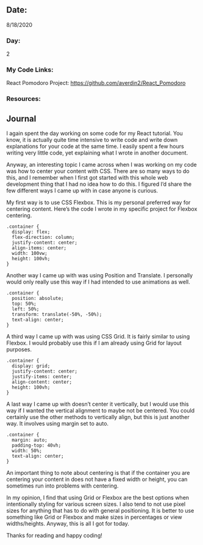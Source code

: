 ## Date:

8/18/2020

### Day:

2

### My Code Links:

React Pomodoro Project: https://github.com/averdin2/React_Pomodoro

### Resources:

## Journal

I again spent the day working on some code for my React tutorial. You know, it is actually quite time intensive to write code and write down explanations for your code at the same time. I easily spent a few hours writing very little code, yet explaining what I wrote in another document.

Anyway, an interesting topic I came across when I was working on my code was how to center your content with CSS. There are so many ways to do this, and I remember when I first got started with this whole web development thing that I had no idea how to do this. I figured I’d share the few different ways I came up with in case anyone is curious.

My first way is to use CSS Flexbox. This is my personal preferred way for centering content. Here’s the code I wrote in my specific project for Flexbox centering.

```
.container {
  display: flex;
  flex-direction: column;
  justify-content: center;
  align-items: center;
  width: 100vw;
  height: 100vh;
}
```

Another way I came up with was using Position and Translate. I personally would only really use this way if I had intended to use animations as well.

```
.container {
  position: absolute;
  top: 50%;
  left: 50%;
  transform: translate(-50%, -50%);
  text-align: center;
}
```

A third way I came up with was using CSS Grid. It is fairly similar to using Flexbox. I would probably use this if I am already using Grid for layout purposes.

```
.container {
  display: grid;
  justify-content: center;
  justify-items: center;
  align-content: center;
  height: 100vh;
}
```

A last way I came up with doesn’t center it vertically, but I would use this way if I wanted the vertical alignment to maybe not be centered. You could certainly use the other methods to vertically align, but this is just another way. It involves using margin set to auto.

```
.container {
  margin: auto;
  padding-top: 40vh;
  width: 50%;
  text-align: center;
}
```

An important thing to note about centering is that if the container you are centering your content in does not have a fixed width or height, you can sometimes run into problems with centering.

In my opinion, I find that using Grid or Flexbox are the best options when intentionally styling for various screen sizes. I also tend to not use pixel sizes for anything that has to do with general positioning. It is better to use something like Grid or Flexbox and make sizes in percentages or view widths/heights.
Anyway, this is all I got for today.

Thanks for reading and happy coding!
